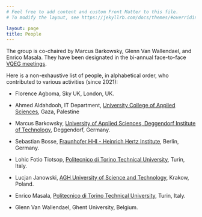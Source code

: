 ```yaml
---
# Feel free to add content and custom Front Matter to this file.
# To modify the layout, see https://jekyllrb.com/docs/themes/#overriding-theme-defaults

layout: page
title: People
---
```


The group is co-chaired by Marcus Barkowsky, Glenn Van Wallendael, and Enrico Masala. They have been designated in the bi-annual face-to-face [VQEG meetings](https://www.its.bldrdoc.gov/vqeg/meetings-home.aspx).

Here is a non-exhaustive list of people, in alphabetical order, who contributed to various activities (since 2021):

* Florence Agboma, Sky UK, London, UK.

* Ahmed Aldahdooh, IT Department,  [University College of Applied Sciences](https://en.ucas.edu.ps/), Gaza, Palestine

* Marcus Barkowsky, [University of Applied Sciences, Deggendorf Institute of Technology](http://www.dit.edu/), Deggendorf, Germany.

* Sebastian Bosse, [Fraunhofer HHI - Heinrich Hertz Institute](https://www.hhi.fraunhofer.de/ics), Berlin, Germany.

* Lohic Fotio Tiotsop, [Politecnico di Torino Technical University](https://media.polito.it), Turin, Italy.

* Lucjan Janowski, [AGH University of Science and Technology](https://www.agh.edu.pl/en/), Krakow, Poland.

* Enrico Masala, [Politecnico di Torino Technical University](https://media.polito.it), Turin, Italy.

* Glenn Van Wallendael, Ghent University, Belgium.

